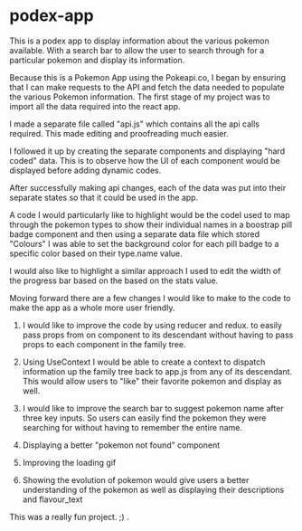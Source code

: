 # podex-app
This is a podex app to display information about the various pokemon available. With a search bar to allow the user to search through for a particular pokemon and display its information.

Because this is a Pokemon App using the Pokeapi.co, I began by ensuring that I can make requests to the API and fetch the data needed to populate the various Pokemon information. 
The first stage of my project was to import all the data required into the react app. 

I made a separate file called "api.js" which contains all the api calls required. This made editing and proofreading much easier. 

I followed it up by creating the separate components and displaying "hard coded" data. This is to observe how the UI of each component would be displayed before adding dynamic codes. 

After successfully making api changes, each of the data was put into their separate states so that it could be used in the app. 

A code I would particularly like to highlight would be the codeI used to map through the pokemon types to show their individual names in a boostrap pill badge component and then using a separate data file which stored "Colours" I was able to set the background color for each pill badge to a specific color based on their type.name value. 

I would also like to highlight a similar approach I used to edit the width of the progress bar based on the based on the stats value. 


Moving forward there are a few changes I would like to make to the code to make the app as a whole more user friendly. 

1) I would like to improve the code by using reducer and redux. to easily pass props from on component to its descendant without having to pass props to each component in the family tree. 

2) Using UseContext I would be able to create a context to dispatch information up the family tree back to app.js from any of its descendant. This would allow users to "like" their favorite pokemon and display as well. 

3) I would like to improve the search bar to suggest pokemon name after three key inputs. So users can easily find the pokemon they were searching for without having to remember the entire name. 

4) Displaying a better "pokemon not found" component 

5) Improving the loading gif

6) Showing the evolution of pokemon would give users a better understanding of the pokemon as well as displaying their descriptions and flavour_text

This was a really fun project. ;)
.
